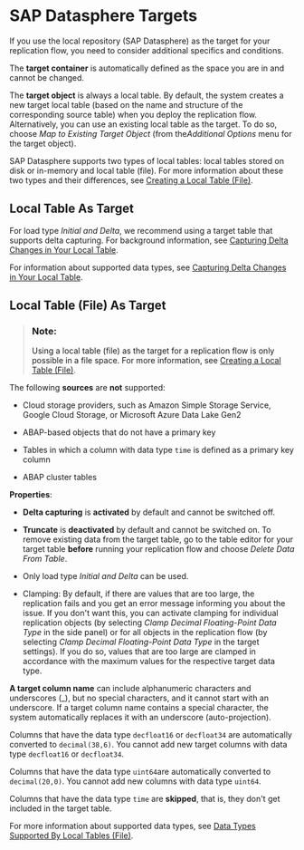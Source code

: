 <!-- loio12c45eb2659f4069b29ef4d69bdd9070 -->

# SAP Datasphere Targets

If you use the local repository \(SAP Datasphere\) as the target for your replication flow, you need to consider additional specifics and conditions.

The **target container** is automatically defined as the space you are in and cannot be changed.

The **target object** is always a local table. By default, the system creates a new target local table \(based on the name and structure of the corresponding source table\) when you deploy the replication flow. Alternatively, you can use an existing local table as the target. To do so, choose *Map to Existing Target Object* \(from the*Additional Options* menu for the target object\).

SAP Datasphere supports two types of local tables: local tables stored on disk or in-memory and local table \(file\). For more information about these two types and their differences, see [Creating a Local Table \(File\)](creating-a-local-table-file-d21881b.md).



<a name="loio12c45eb2659f4069b29ef4d69bdd9070__section_ojz_2lr_zcc"/>

## Local Table As Target

For load type *Initial and Delta*, we recommend using a target table that supports delta capturing. For background information, see [Capturing Delta Changes in Your Local Table](capturing-delta-changes-in-your-local-table-154bdff.md).

For information about supported data types, see [Capturing Delta Changes in Your Local Table](capturing-delta-changes-in-your-local-table-154bdff.md).



<a name="loio12c45eb2659f4069b29ef4d69bdd9070__section_yxy_glr_zcc"/>

## Local Table \(File\) As Target

> ### Note:  
> Using a local table \(file\) as the target for a replication flow is only possible in a file space. For more information, see [Creating a Local Table \(File\)](creating-a-local-table-file-d21881b.md).

The following **sources** are **not** supported:

-   Cloud storage providers, such as Amazon Simple Storage Service, Google Cloud Storage, or Microsoft Azure Data Lake Gen2

-   ABAP-based objects that do not have a primary key

-   Tables in which a column with data type `time` is defined as a primary key column

-   ABAP cluster tables


**Properties**:

-   **Delta capturing** is **activated** by default and cannot be switched off.

-   **Truncate** is **deactivated** by default and cannot be switched on. To remove existing data from the target table, go to the table editor for your target table **before** running your replication flow and choose *Delete Data From Table*.

-   Only load type *Initial and Delta* can be used.

-   Clamping: By default, if there are values that are too large, the replication fails and you get an error message informing you about the issue. If you don't want this, you can activate clamping for individual replication objects \(by selecting *Clamp Decimal Floating-Point Data Type* in the side panel\) or for all objects in the replication flow \(by selecting *Clamp Decimal Floating-Point Data Type* in the target settings\). If you do so, values that are too large are clamped in accordance with the maximum values for the respective target data type.


**A target column name** can include alphanumeric characters and underscores \(\_\), but no special characters, and it cannot start with an underscore. If a target column name contains a special character, the system automatically replaces it with an underscore \(auto-projection\).

Columns that have the data type `decfloat16` or `decfloat34` are automatically converted to `decimal(38,6)`. You cannot add new target columns with data type `decfloat16` or `decfloat34`.

Columns that have the data type `uint64`are automatically converted to `decimal(20,0)`. You cannot add new columns with data type `uint64`.

Columns that have the data type `time` are **skipped**, that is, they don't get included in the target table.

For more information about supported data types, see [Data Types Supported By Local Tables \(File\)](data-types-supported-by-local-tables-file-2f39104.md).

